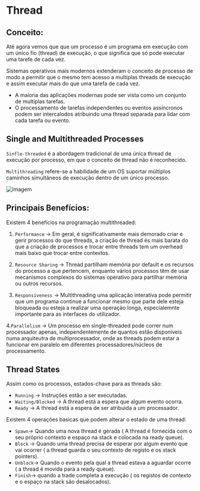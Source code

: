 # Thread

## Conceito:

Até agora vemos que que um processo é um programa em execução com um único fio (thread) de execução, o que significa que só pode executar uma tarefe de cada vez.

Sistemas operativos mais modernos extenderam o conceito de processo de modo a permitir que o mesmo tem acesso a multiplas threads de execução e assim executar mais do que uma tarefa de cada vez.

- A maioria das aplicações modernas pode ser vista como um conjunto de multiplas tarefas.
- O processamento de tarefas independentes ou eventos assíncronos podem ser intercalodos atribuindo uma thread separada para lidar com cada tarefa ou evento.

## Single and Multithreaded Processes 

`Sinfle-threaded` é a abordagem tradicional de uma única thread de execução por processo, em que o conceito de thread não é reconhecido.

`Multithreading` refere-se a habilidade de um OS suportar múltiplos caminhos simultâneos de execução dentro de um único processo.

![imagem](https://user-images.githubusercontent.com/62023102/119239960-ab3cf080-bb44-11eb-87be-c00bd8956637.png)

## Principais Benefícios:

Existem 4 benefícios na programação multithreaded:

1. `Performance` -> Em geral, é significativamente mais demorado criar e gerir processos do que threads, a criação de thread és mais barata do que a criação de processos e trocar entre threads tem um overhead mais baixo que trocar entre contextos.

2. `Resource Sharing` -> Thread partilham memória por default e os recursos do processo a que pertencem, enquanto vários processos têm de usar mecanismos complexos do sistemas operativo para partilhar memória ou outros recursos.

3. `Responsiveness` -> Multithreading uma aplicação interativa pode permitir que um programa continue a funcionar mesmo que parte dele esteja bloqueada ou esteja a realizar uma operação longa, especialemnte importante para as interfaces do utilizador.

4.`Parallelism` -> Um processo em single-threaded pode correr num processador apenas, independentemente de quantos estão disponíveis numa arquiteutra de multiprocessador, onde as threads podem estar a funcionar em paralelo em diferentes processadores/núcleos de processamento.

## Thread States

Assim como os processos, estados-chave para as threads são:

- `Running` -> Instruções estão a ser executadas.
- `Waiting/Blocked` -> A thread está a espera que algum evento ocorra.
- `Ready` -> A thread está a espera de ser atribuida a um processador.

Existem 4 operações basicas que podem alterar o estado de uma thread:

- `Spawn`-> Quando uma nova thread é gerada ( A thread é fornecida com o seu próprio contexto e espaço na stack e colocada na ready queue).
- `Block` -> Quando uma thread precisa de esperar por algum evento que vai ocorrer ( a thread guarda o seu contexto de registo e os stack pointers).
- `Unblock`-> Quando o evento pela qual a thread estava a aguardar ocorre ( a thread é movida para a ready queue).
- `Finish`-> quando a trade completa a execução ( os registos de contexto e o espaço na stack são desalocados).
